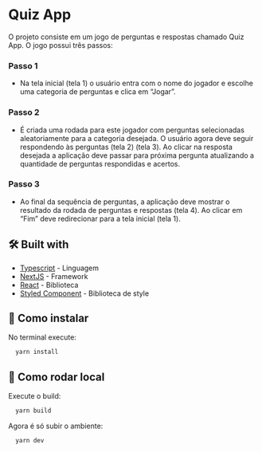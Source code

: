 # Quiz App

O projeto consiste em um jogo de perguntas e respostas chamado Quiz
App. O jogo possui três passos:

### Passo 1

- Na tela inicial (tela 1) o usuário entra com o nome do jogador e escolhe
  uma categoria de perguntas e clica em “Jogar”.

### Passo 2

- É criada uma rodada para este jogador com perguntas selecionadas
  aleatoriamente para a categoria desejada. O usuário agora deve seguir
  respondendo às perguntas (tela 2) (tela 3). Ao clicar na resposta desejada a
  aplicação deve passar para próxima pergunta atualizando a quantidade de
  perguntas respondidas e acertos.

### Passo 3

- Ao final da sequência de perguntas, a aplicação deve mostrar o resultado
  da rodada de perguntas e respostas (tela 4). Ao clicar em “Fim” deve
  redirecionar para a tela inicial (tela 1).

## 🛠️ Built with

- [Typescript]() - Linguagem
- [NextJS]() - Framework
- [React]() - Biblioteca
- [Styled Component]() - Biblioteca de style

## 🔧 Como instalar

No terminal execute:

```bash
  yarn install
```

## 🚀 Como rodar local

Execute o build:

```bash
  yarn build
```

Agora é só subir o ambiente:

```bash
  yarn dev
```
